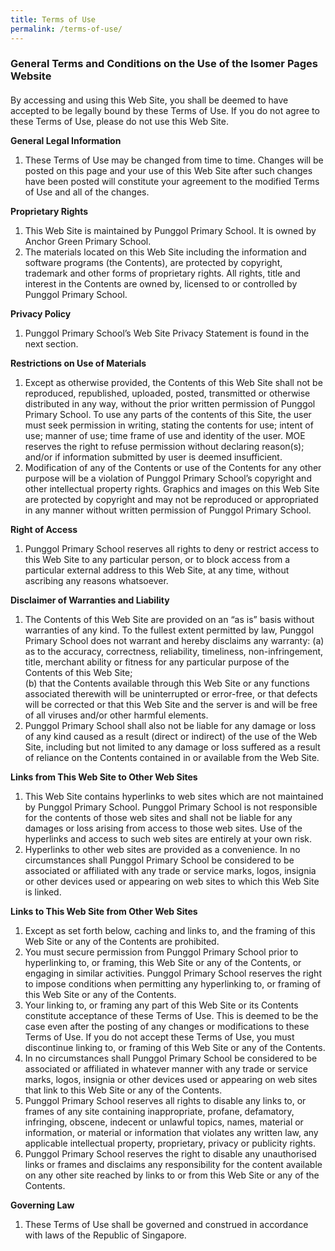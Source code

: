 ```yaml
---
title: Terms of Use
permalink: /terms-of-use/
---
```

### **General Terms and Conditions on the Use of the Isomer Pages Website**

####

By accessing and using this Web Site, you shall be deemed to have accepted to be legally bound by these Terms of Use. If you do not agree to these Terms of Use, please do not use this Web Site.

**General Legal Information**

1.  These Terms of Use may be changed from time to time. Changes will be posted on this page and your use of this Web Site after such changes have been posted will constitute your agreement to the modified Terms of Use and all of the changes.

**Proprietary Rights**

1.  This Web Site is maintained by Punggol Primary School. It is owned by Anchor Green Primary School.
2.  The materials located on this Web Site including the information and software programs (the Contents), are protected by copyright, trademark and other forms of proprietary rights. All rights, title and interest in the Contents are owned by, licensed to or controlled by Punggol Primary School.

**Privacy Policy**

1.  Punggol Primary School’s Web Site Privacy Statement is found in the next section.

**Restrictions on Use of Materials**

1.  Except as otherwise provided, the Contents of this Web Site shall not be reproduced, republished, uploaded, posted, transmitted or otherwise distributed in any way, without the prior written permission of Punggol Primary School. To use any parts of the contents of this Site, the user must seek permission in writing, stating the contents for use; intent of use; manner of use; time frame of use and identity of the user. MOE reserves the right to refuse permission without declaring reason(s); and/or if information submitted by user is deemed insufficient.
2.  Modification of any of the Contents or use of the Contents for any other purpose will be a violation of Punggol Primary School’s copyright and other intellectual property rights. Graphics and images on this Web Site are protected by copyright and may not be reproduced or appropriated in any manner without written permission of Punggol Primary School.

**Right of Access**

1.  Punggol Primary School reserves all rights to deny or restrict access to this Web Site to any particular person, or to block access from a particular external address to this Web Site, at any time, without ascribing any reasons whatsoever.

**Disclaimer of Warranties and Liability**

1.  The Contents of this Web Site are provided on an “as is” basis without warranties of any kind. To the fullest extent permitted by law, Punggol Primary School does not warrant and hereby disclaims any warranty: (a) as to the accuracy, correctness, reliability, timeliness, non-infringement, title, merchant ability or fitness for any particular purpose of the Contents of this Web Site;  
    (b) that the Contents available through this Web Site or any functions associated therewith will be uninterrupted or error-free, or that defects will be corrected or that this Web Site and the server is and will be free of all viruses and/or other harmful elements.
2.  Punggol Primary School shall also not be liable for any damage or loss of any kind caused as a result (direct or indirect) of the use of the Web Site, including but not limited to any damage or loss suffered as a result of reliance on the Contents contained in or available from the Web Site.

**Links from This Web Site to Other Web Sites**

1.  This Web Site contains hyperlinks to web sites which are not maintained by Punggol  Primary School. Punggol Primary School is not responsible for the contents of those web sites and shall not be liable for any damages or loss arising from access to those web sites. Use of the hyperlinks and access to such web sites are entirely at your own risk.
2.  Hyperlinks to other web sites are provided as a convenience. In no circumstances shall Punggol Primary School be considered to be associated or affiliated with any trade or service marks, logos, insignia or other devices used or appearing on web sites to which this Web Site is linked.

**Links to This Web Site from Other Web Sites**

1.  Except as set forth below, caching and links to, and the framing of this Web Site or any of the Contents are prohibited.
2.  You must secure permission from Punggol Primary School prior to hyperlinking to, or framing, this Web Site or any of the Contents, or engaging in similar activities. Punggol Primary School reserves the right to impose conditions when permitting any hyperlinking to, or framing of this Web Site or any of the Contents.
3.  Your linking to, or framing any part of this Web Site or its Contents constitute acceptance of these Terms of Use. This is deemed to be the case even after the posting of any changes or modifications to these Terms of Use. If you do not accept these Terms of Use, you must discontinue linking to, or framing of this Web Site or any of the Contents.
4.  In no circumstances shall Punggol Primary School be considered to be associated or affiliated in whatever manner with any trade or service marks, logos, insignia or other devices used or appearing on web sites that link to this Web Site or any of the Contents.
5.  Punggol Primary School reserves all rights to disable any links to, or frames of any site containing inappropriate, profane, defamatory, infringing, obscene, indecent or unlawful topics, names, material or information, or material or information that violates any written law, any applicable intellectual property, proprietary, privacy or publicity rights.
6.  Punggol Primary School reserves the right to disable any unauthorised links or frames and disclaims any responsibility for the content available on any other site reached by links to or from this Web Site or any of the Contents.

**Governing Law**

1.  These Terms of Use shall be governed and construed in accordance with laws of the Republic of Singapore.